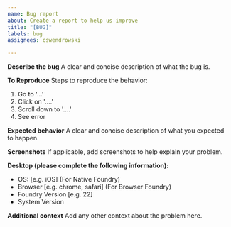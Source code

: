 ```yaml
---
name: Bug report
about: Create a report to help us improve
title: "[BUG]"
labels: bug
assignees: cswendrowski

---
```


**Describe the bug**
A clear and concise description of what the bug is.

**To Reproduce**
Steps to reproduce the behavior:
1. Go to '...'
2. Click on '....'
3. Scroll down to '....'
4. See error

**Expected behavior**
A clear and concise description of what you expected to happen.

**Screenshots**
If applicable, add screenshots to help explain your problem.

**Desktop (please complete the following information):**
 - OS: [e.g. iOS] (For Native Foundry)
 - Browser [e.g. chrome, safari] (For Browser Foundry)
 - Foundry Version [e.g. 22]
 - System Version

**Additional context**
Add any other context about the problem here.
